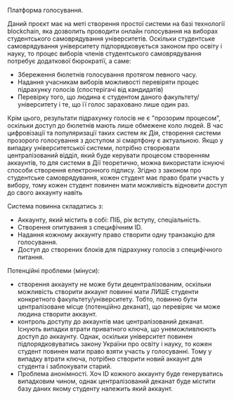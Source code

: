 Платформа голосування.

Даний проєкт має на меті створення простої системи на базі технології blockchain, яка дозволить проводити онлайн
голосування на виборах студентського самоврядування університетів.
Оскільки студентське самоврядування університету підпорядковується законом про освіту і науку, то процес виборів 
членів студентського самоврядування потребує додаткової бюрократії, а саме:
* Збереження бюлетнів голосування протягом певного часу.
* Надання учасникам виборів можливості перевіряти процес підрахунку голосів (спостерігачі від кандидатів)
* Перевірку того, що людина є студентом даного факультету/університету і те, що її голос зараховано лише один раз.

Крім цього, результати підрахунку голосів не є "прозорим процесом", оскільки доступ до бюлетнів мають лише обмежене коло людей.
В час цифровізації та популяризації таких систем як Дія, створення системи прозорого голосування
 з доступом зі смартфону є актуальною.
Якщо у випадку університетської системи, потрібно створювати централізований відділ, який буде керувати процесом
 створенням аккаунтів, то для системи в Дії теоретично, можна використати існуючі способи створення
 електронного підпису.
Згідно з законом про студентське самоврядування, кожен студент має право брати участь у вибору, тому кожен студент повинен
 мати можливість відновити доступ до свого аккаунту навіть 

Система повинна складатись з:
* Аккаунту, який містить в собі: ПІБ, рік вступу, спеціальність.
* Створення опитування з специфічним ID.
* Надання кожному аккаунту право створити одну транзакцію для голосування.
* Доступ до створених блоків для підрахунку голосів з специфічного питання.


Потенційні проблеми (мінуси):
* створення аккаунту не може бути децентралізованим, оскільки можливість створити аккаунт повинні мати
 ЛИШЕ студенти конкретного факультету/університету. Тобто, повинно бути централізоване місце (потенційно деканат),
 що перевіряє чи може людина створити аккаунт.
* контроль доступу до аккаунтів має централізований деканат. Існують випадки втрати приватного ключа, що унеможливлюють 
 доступ до аккаунту. Однак, оскільки університет повинен підпорядковуватись закону України про освіту і науку, то кожен 
 студент повинен мати право взяти участь у голосуванні. Тому у випадку втрати ключа, потрібно створити новий аккаунт для
 студента і заблокувати старий.
* Проблема анонімності. Хоч ID кожного аккаунту буде генеруватись випадковим чином, однак централізований деканат буде 
 містити базу даних якому студенту належить який аккаунт.

